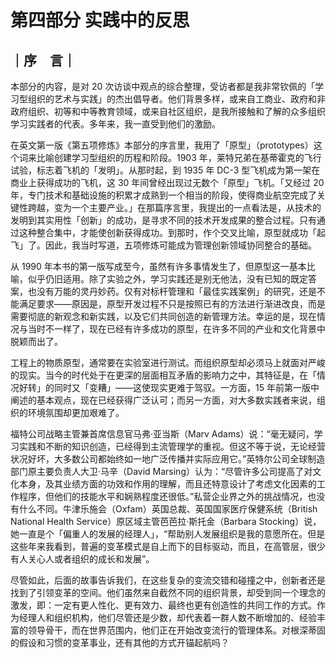 # 第四部分 实践中的反思

## ｜序　言｜

本部分的内容，是对 20 次访谈中观点的综合整理，受访者都是我非常钦佩的「学习型组织的艺术与实践」的杰出倡导者。他们背景多样，或来自工商业、政府和非政府组织、初等和中等教育领域，或来自社区组织，是我所接触和了解的众多组织学习实践者的代表。多年来，我一直受到他们的激励。

在英文第一版《第五项修炼》本部分的序言里，我用了「原型」（prototypes）这个词来比喻创建学习型组织的历程和阶段。1903 年，莱特兄弟在基蒂霍克的飞行试验，标志着飞机的「发明」。从那时起，到 1935 年 DC-3 型飞机成为第一架在商业上获得成功的飞机，这 30 年间曾经出现过无数个「原型」飞机。「又经过 20 年，专门技术和基础设施的积累才成熟到一个相当的阶段，使得商业航空完成了关键性跨越，变为一个主要产业。」在那篇序言里，我提出的一点看法是，从技术的发明到其实用性「创新」的成功，是寻求不同的技术开发成果的整合过程。只有通过这种整合集中，才能使创新获得成功。到那时，作个交叉比喻，原型就成功「起飞」了。因此，我当时写道，五项修炼可能成为管理创新领域协同整合的基础。

从 1990 年本书的第一版写成至今，虽然有许多事情发生了，但原型这一基本比喻，似乎仍旧适用。除了实验之外，学习实践还是别无他法，没有已知的既定答案，也没有万能的灵丹妙药。仅有对标杆管理和「最佳实践案例」的研究，还是不能满足要求——原因是，原型开发过程不只是按照已有的方法进行渐进改良，而是需要彻底的新观念和新实践，以及它们共同创造的新管理方法。幸运的是，现在情况与当时不一样了，现在已经有许多成功的原型，在许多不同的产业和文化背景中脱颖而出了。

工程上的物质原型，通常要在实验室进行测试。而组织原型却必须马上就面对严峻的现实。当今的时代处于在更深的层面相互矛盾的影响力之中，其特征是，在「情况好转」的同时又「变糟」——这使现实更难于驾驭。一方面，15 年前第一版中阐述的基本观点，现在已经获得广泛认可；而另一方面，对大多数实践者来说，组织的环境氛围却更加艰难了。

福特公司战略主管兼首席信息官马弗·亚当斯（Marv Adams）说：“毫无疑问，学习实践和不断的知识创造，已经得到主流管理学的重视。但这不等于说，无论经营状况好坏，大多数公司都始终如一地广泛传播并实际应用它。”英特尔公司全球制造部门原主要负责人大卫·马辛（David Marsing）认为：“尽管许多公司提高了对文化本身，及其业绩方面的功效和作用的理解，而且还特意设计了考虑文化因素的工作程序，但他们的技能水平和娴熟程度还很低。”私营企业界之外的挑战情况，也没有什么不同。牛津乐施会（Oxfam）英国总裁、英国国家医疗保健系统（British National Health Service）原区域主管芭芭拉·斯托金（Barbara Stocking）说，她一直是个「偏重人的发展的经理人」，“帮助别人发展组织是我的意愿所在。但是这些年来我看到，普遍的变革模式是自上而下的目标驱动，而且，在高管层，很少有人关心人或者组织的成长和发展”。

尽管如此，后面的故事告诉我们，在这些复杂的变流交错和碰撞之中，创新者还是找到了引领变革的空间。他们虽然来自截然不同的组织背景，却受到同一个理念的激发，即：一定有更人性化、更有效力、最终也更有创造性的共同工作的方式。作为经理人和组织机构，他们尽管还是少数，却代表着一群人数不断增加的、经验丰富的领导骨干，而在世界范围内，他们正在开始改变流行的管理体系。对根深蒂固的假设和习惯的变革事业，还有其他的方式开锚起航吗？



